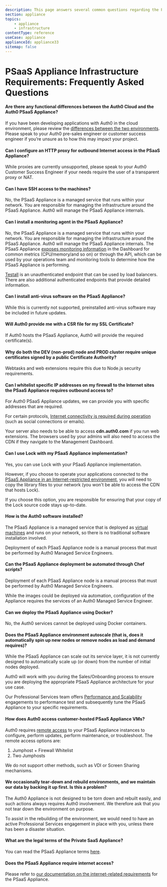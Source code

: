 ```yaml
---
description: This page answers several common questions regarding the PSaaS Appliance infrastructure.
section: appliance
topics:
    - appliance
    - infrastructure
contentType: reference
useCase: appliance
applianceId: appliance33
sitemap: false
---
```


# PSaaS Appliance Infrastructure Requirements: Frequently Asked Questions

#### Are there any functional differences between the Auth0 Cloud and the Auth0 PSaaS Appliance?
If you have been developing applications with Auth0 in the cloud environment, please review the [differences between the two environments](/deployment).  Please speak to your Auth0 pre-sales engineer or customer success engineer if you’re unsure as to how this may impact your project.

#### Can I configure an HTTP proxy for outbound Internet access in the PSaaS Appliance?
While proxies are currently unsupported, please speak to your Auth0 Customer Success Engineer if your needs require the user of a transparent proxy or NAT.

#### Can I have SSH access to the machines?
No, the PSaaS Appliance is a managed service that runs within your network. You are responsible for managing the infrastructure around the PSaaS Appliance. Auth0 will manage the PSaaS Appliance internals.

#### Can I install a monitoring agent in the PSaaS Appliance?
No, the PSaaS Appliance is a managed service that runs within your network. You are responsible for managing the infrastructure around the PSaaS Appliance. Auth0 will manage the PSaaS Appliance internals. The PSaaS Appliance [exposes monitoring information](/appliance/monitoring) in the Dashboard for common metrics (CPU/memory/and so on) or through the API, which can be used by your operations team and monitoring tools to determine how the PSaaS Appliance is performing.

[Testall](/appliance/monitoring/testall) is an unauthenticated endpoint that can be used by load balancers. There are also additional authenticated endpoints that provide detailed information.

#### Can I install anti-virus software on the PSaaS Appliance?
While this is currently not supported, preinstalled anti-virus software may be included in future updates.

#### Will Auth0 provide me with a CSR file for my SSL Certificate?
If Auth0 hosts the PSaaS Appliance, Auth0 will provide the required certificate(s).

#### Why do both the DEV (non-prod) node and PROD cluster require unique certificates signed by a public Certificate Authority?
Webtasks and web extensions require this due to Node.js security requirements.

#### Can I whitelist specific IP addresses on my firewall to the Internet sites the PSaaS Appliance requires outbound access to?

For Auth0 PSaaS Appliance updates, we can provide you with specific addresses that are required.

For certain protocols, [Internet connectivity is required during operation](/appliance/infrastructure/internet-restricted-deployment) (such as social connections or emails).

Your server also needs to be able to access **cdn.auth0.com** if you run web extensions. The browsers used by your admins will also need to access the CDN if they navigate to the Management Dashboard.

#### Can I use Lock with my PSaaS Appliance implementation?

Yes, you can use Lock with your PSaaS Appliance implementation.

However, if you choose to operate your applications connected to the [PSaaS Appliance in an Internet-restricted environment](/appliance/infrastructure/internet-restricted-deployment), you will need to copy the library files to your network (you won't be able to access the CDN that hosts Lock).

If you choose this option, you are responsible for ensuring that your copy of the Lock source code stays up-to-date.

#### How is the Auth0 software installed? 

The PSaaS Appliance is a managed service that is deployed as [virtual machines](/appliance/infrastructure/virtual-machines) and runs on your network, so there is no traditional software installation involved.

Deployment of each PSaaS Appliance node is a manual process that must be performed by Auth0 Managed Service Engineers.

#### Can the PSaaS Appliance deployment be automated through Chef scripts?

Deployment of each PSaaS Appliance node is a manual process that must be performed by Auth0 Managed Service Engineers. 

While the images could be deployed via automation, configuration of the Appliance requires the services of an Auth0 Managed Service Engineer.

#### Can we deploy the PSaaS Appliance using Docker?

No, the Auth0 services cannot be deployed using Docker containers.

#### Does the PSaaS Appliance environment autoscale (that is, does it automatically spin up new nodes or remove nodes as load and demand requires)?

While the PSaaS Appliance can scale out its service layer, it is not currently designed to automatically scale up (or down) from the number of initial nodes deployed. 

Auth0 will work with you during the Sales/Onboarding process to ensure you are deploying the appropriate PSaaS Appliance architecture for your use case.

Our Professional Services team offers [Performance and Scalability](https://auth0.com/docs/services/performance-scalability) engagements to performance test and subsequently tune the PSaaS Appliance to your specific requirements.

#### How does Auth0 access customer-hosted PSaaS Appliance VMs?

Auth0 requires [remote access](/appliance/remote-access-options) to your PSaaS Appliance instances to configure, perform updates, perform maintenance, or troubleshoot. The remote access options are:

1. Jumphost + Firewall Whitelist
2. Two Jumphosts

We do not support other methods, such as VDI or Screen Sharing mechanisms.

#### We occasionally tear-down and rebuild environments, and we maintain our data by backing it up first. Is this a problem?

The Auth0 Appliance is not designed to be torn down and rebuilt easily, and such actions always requires Auth0 involvement. We therefore ask that you not tear down the environment on purpose.

To assist in the rebuilding of the environment, we would need to have an active Professional Services engagement in place with you, unless there has been a disaster situation.

#### What are the legal terms of the Private SaaS Appliance?

You can read the PSaaS Appliance terms [here](https://auth0.com/legal/baseline/PSaaS).

#### Does the PSaaS Appliance require internet access?

Please refer to [our documentation on the internet-related requirements](/appliance/infrastructure/internet-restricted-deployment) for the PSaaS Appliance.
